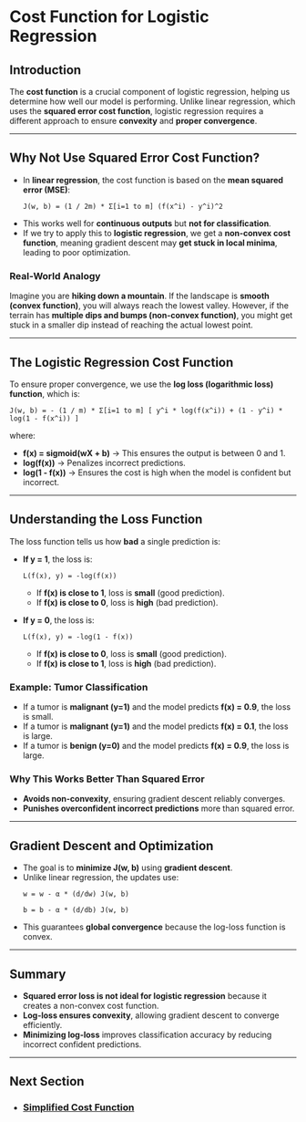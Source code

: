 # Cost Function for Logistic Regression

## Introduction
The **cost function** is a crucial component of logistic regression, helping us determine how well our model is performing. Unlike linear regression, which uses the **squared error cost function**, logistic regression requires a different approach to ensure **convexity** and **proper convergence**.

---

## Why Not Use Squared Error Cost Function?
- In **linear regression**, the cost function is based on the **mean squared error (MSE)**:
  ```
  J(w, b) = (1 / 2m) * Σ[i=1 to m] (f(x^i) - y^i)^2
  ```
- This works well for **continuous outputs** but **not for classification**.
- If we try to apply this to **logistic regression**, we get a **non-convex cost function**, meaning gradient descent may **get stuck in local minima**, leading to poor optimization.

### Real-World Analogy
Imagine you are **hiking down a mountain**. If the landscape is **smooth (convex function)**, you will always reach the lowest valley. However, if the terrain has **multiple dips and bumps (non-convex function)**, you might get stuck in a smaller dip instead of reaching the actual lowest point.

---

## The Logistic Regression Cost Function
To ensure proper convergence, we use the **log loss (logarithmic loss) function**, which is:
```
J(w, b) = - (1 / m) * Σ[i=1 to m] [ y^i * log(f(x^i)) + (1 - y^i) * log(1 - f(x^i)) ]
```
where:
- **f(x) = sigmoid(wX + b)** → This ensures the output is between 0 and 1.
- **log(f(x))** → Penalizes incorrect predictions.
- **log(1 - f(x))** → Ensures the cost is high when the model is confident but incorrect.

---

## Understanding the Loss Function
The loss function tells us how **bad** a single prediction is:
- **If y = 1**, the loss is:
  ```
  L(f(x), y) = -log(f(x))
  ```
  - If **f(x) is close to 1**, loss is **small** (good prediction).
  - If **f(x) is close to 0**, loss is **high** (bad prediction).

- **If y = 0**, the loss is:
  ```
  L(f(x), y) = -log(1 - f(x))
  ```
  - If **f(x) is close to 0**, loss is **small** (good prediction).
  - If **f(x) is close to 1**, loss is **high** (bad prediction).

### Example: Tumor Classification
- If a tumor is **malignant (y=1)** and the model predicts **f(x) = 0.9**, the loss is small.
- If a tumor is **malignant (y=1)** and the model predicts **f(x) = 0.1**, the loss is large.
- If a tumor is **benign (y=0)** and the model predicts **f(x) = 0.9**, the loss is large.

### Why This Works Better Than Squared Error
- **Avoids non-convexity**, ensuring gradient descent reliably converges.
- **Punishes overconfident incorrect predictions** more than squared error.

---

## Gradient Descent and Optimization
- The goal is to **minimize J(w, b)** using **gradient descent**.
- Unlike linear regression, the updates use:
  ```
  w = w - α * (d/dw) J(w, b)
  ```
  ```
  b = b - α * (d/db) J(w, b)
  ```
- This guarantees **global convergence** because the log-loss function is convex.

---

## Summary
- **Squared error loss is not ideal for logistic regression** because it creates a non-convex cost function.
- **Log-loss ensures convexity**, allowing gradient descent to converge efficiently.
- **Minimizing log-loss** improves classification accuracy by reducing incorrect confident predictions.

---

## Next Section
- ### [Simplified Cost Function](Simplified_Cost_Function.md)

